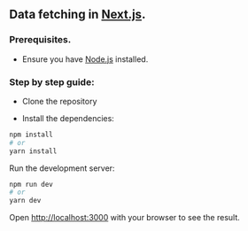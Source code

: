 ## Data fetching in [Next.js](https://nextjs.org/).

### Prerequisites.

- Ensure you have [Node.js](https://nodejs.org/en/) installed.

### Step by step guide:

- Clone the repository

- Install the dependencies:

```bash
npm install
# or
yarn install
```

Run the development server:

```bash
npm run dev
# or
yarn dev
```

Open [http://localhost:3000](http://localhost:3000) with your browser to see the result.
